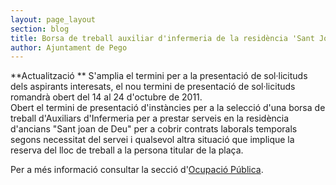 ```yaml
---
layout: page_layout
section: blog
title: Borsa de treball auxiliar d'infermeria de la residència 'Sant Joan de Deu'
author: Ajuntament de Pego
---
```

<div class="update" markdown="1">
**Actualització <time datetime=""></time>** S'amplia el termini per a la presentació de sol·licituds dels aspirants interesats, el nou termini de presentació de sol·licituds romandrà obert del 14 al 24 d'octubre de 2011.
</div>
Obert el termini de presentació d'instàncies per a la selecció d'una borsa de treball d'Auxiliars d'Infermeria per a prestar serveis en la residència d'ancians "Sant joan de Deu" per a cobrir contrats laborals temporals segons necessitat del servei i qualsevol altra situació que implique la reserva del lloc de treball a la persona titular de la plaça.

Per a més informació consultar la secció d'[Ocupació Pública](/serveis/ocupacio-publica.html).
